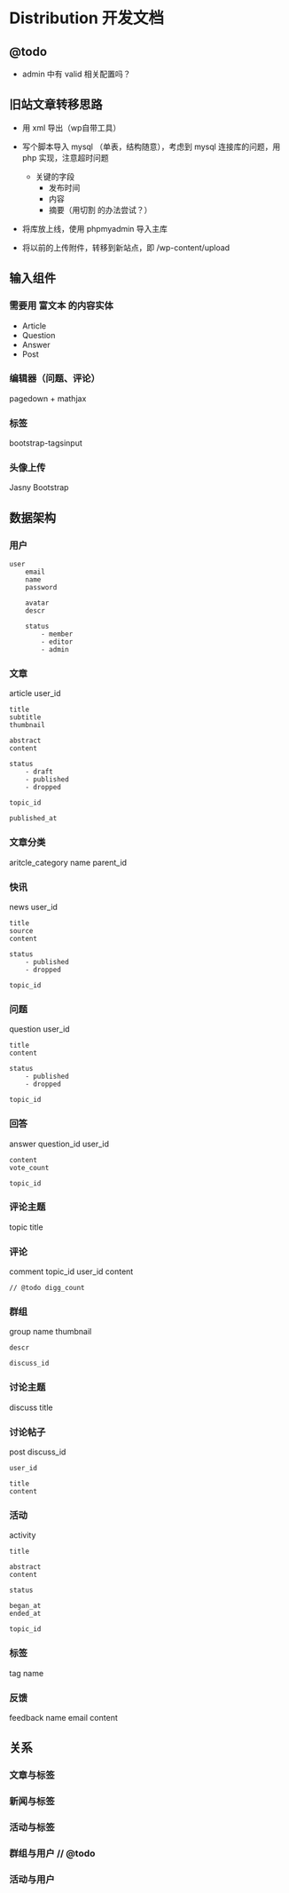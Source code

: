 # Distribution 开发文档


## @todo

- admin 中有 valid 相关配置吗？

## 旧站文章转移思路

- 用 xml 导出（wp自带工具）
- 写个脚本导入 mysql （单表，结构随意），考虑到 mysql 连接库的问题，用 php 实现，注意超时问题
    - 关键的字段
        - 发布时间
        - 内容
        - 摘要（用切割 <!-- more --> 的办法尝试？）


- 将库放上线，使用 phpmyadmin 导入主库

- 将以前的上传附件，转移到新站点，即 /wp-content/upload



## 输入组件

### 需要用 富文本 的内容实体

- Article
- Question
- Answer
- Post

### 编辑器（问题、评论）

pagedown + mathjax

### 标签

bootstrap-tagsinput

### 头像上传

Jasny Bootstrap

## 数据架构

### 用户

```
user
    email
    name
    password

    avatar
    descr
    
    status
        - member
        - editor
        - admin

```

### 文章

article
    user_id

    title
    subtitle
    thumbnail

    abstract
    content

    status
        - draft
        - published
        - dropped

    topic_id

    published_at

### 文章分类

aritcle_category
    name
    parent_id

### 快讯 

news
    user_id

    title
    source
    content

    status
        - published
        - dropped

    topic_id

### 问题

question
    user_id

    title
    content

    status
        - published
        - dropped

    topic_id


### 回答

answer
    question_id
    user_id

    content
    vote_count

    topic_id

### 评论主题

topic
    title

### 评论

comment
    topic_id
    user_id
    content

    // @todo digg_count

### 群组

group
    name
    thumbnail

    descr

    discuss_id

### 讨论主题

discuss
    title

### 讨论帖子

post
    discuss_id

    user_id

    title
    content

### 活动

activity
    
    title

    abstract
    content

    status

    began_at
    ended_at

    topic_id


### 标签

tag
    name

### 反馈

feedback
    name
    email
    content

## 关系

### 文章与标签

### 新闻与标签

### 活动与标签

### 群组与用户 // @todo

### 活动与用户
